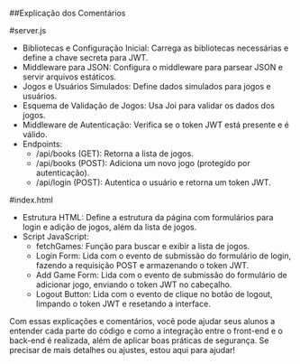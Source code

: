 ##Explicação dos Comentários

#server.js
- Bibliotecas e Configuração Inicial: Carrega as bibliotecas necessárias e define a chave secreta para JWT.
- Middleware para JSON: Configura o middleware para parsear JSON e servir arquivos estáticos.
- Jogos e Usuários Simulados: Define dados simulados para jogos e usuários.
- Esquema de Validação de Jogos: Usa Joi para validar os dados dos jogos.
- Middleware de Autenticação: Verifica se o token JWT está presente e é válido.
- Endpoints:
    - /api/books (GET): Retorna a lista de jogos.
    - /api/books (POST): Adiciona um novo jogo (protegido por autenticação).
    - /api/login (POST): Autentica o usuário e retorna um token JWT.

#index.html
- Estrutura HTML: Define a estrutura da página com formulários para login e adição de jogos, além da lista de jogos.
- Script JavaScript:
    - fetchGames: Função para buscar e exibir a lista de jogos.
    - Login Form: Lida com o evento de submissão do formulário de login, fazendo a requisição POST e armazenando o token JWT.
    - Add Game Form: Lida com o evento de submissão do formulário de adicionar jogo, enviando o token JWT no cabeçalho.
    - Logout Button: Lida com o evento de clique no botão de logout, limpando o token JWT e resetando a interface.

Com essas explicações e comentários, você pode ajudar seus alunos a entender cada parte do código e como a integração entre o front-end e o back-end é realizada, além de aplicar boas práticas de segurança. Se precisar de mais detalhes ou ajustes, estou aqui para ajudar!
